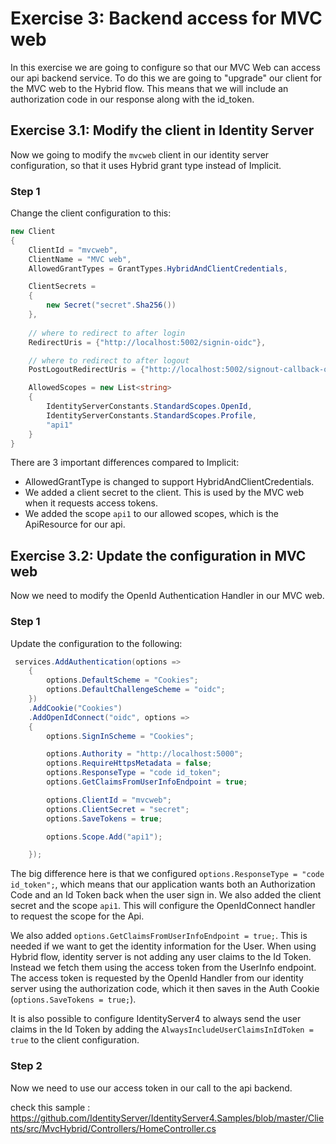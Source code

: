 # Exercise 3: Backend access for MVC web

In this exercise we are going to configure so that our MVC Web can access our api backend service. To do this we are going to "upgrade" our client for the MVC web to the Hybrid flow. This means that we will include an authorization code in our response along with the id_token.

## Exercise 3.1: Modify the client in Identity Server

Now we going to modify the `mvcweb` client in our identity server configuration, so that it uses Hybrid grant type instead of Implicit.

### Step 1

Change the client configuration to this:

```C#
new Client
{
    ClientId = "mvcweb",
    ClientName = "MVC web",
    AllowedGrantTypes = GrantTypes.HybridAndClientCredentials,

    ClientSecrets =
    {
        new Secret("secret".Sha256())
    },
    
    // where to redirect to after login
    RedirectUris = {"http://localhost:5002/signin-oidc"},

    // where to redirect to after logout
    PostLogoutRedirectUris = {"http://localhost:5002/signout-callback-oidc"},

    AllowedScopes = new List<string>
    {
        IdentityServerConstants.StandardScopes.OpenId,
        IdentityServerConstants.StandardScopes.Profile,
        "api1"
    }
}
```

There are 3 important differences compared to Implicit:
* AllowedGrantType is changed to support HybridAndClientCredentials.
* We added a client secret to the client. This is used by the MVC web when it requests access tokens.
* We added the scope `api1` to our allowed scopes, which is the ApiResource for our api. 

## Exercise 3.2: Update the configuration in MVC web

Now we need to modify the OpenId Authentication Handler in our MVC web.

### Step 1

Update the configuration to the following:
```C#
 services.AddAuthentication(options =>
    {
        options.DefaultScheme = "Cookies";
        options.DefaultChallengeScheme = "oidc";
    })
    .AddCookie("Cookies")
    .AddOpenIdConnect("oidc", options =>
    {
        options.SignInScheme = "Cookies";

        options.Authority = "http://localhost:5000";
        options.RequireHttpsMetadata = false;
        options.ResponseType = "code id_token";
        options.GetClaimsFromUserInfoEndpoint = true;

        options.ClientId = "mvcweb";
        options.ClientSecret = "secret";
        options.SaveTokens = true;

        options.Scope.Add("api1");

    });
```

The big difference here is that we configured `options.ResponseType = "code id_token";`, which means that our application wants both an Authorization Code and an Id Token back when the user sign in. We also added the client secret and the scope `api1`. This will configure the OpenIdConnect handler to request the scope for the Api.

We also added `options.GetClaimsFromUserInfoEndpoint = true;`. This is needed if we want to get the identity information for the User. When using Hybrid flow, identity server is not adding any user claims to the Id Token. Instead we fetch them using the access token from the UserInfo endpoint. The access token is requested by the OpenId Handler from our identity server using the authorization code, which it then saves in the Auth Cookie (`options.SaveTokens = true;`).

It is also possible to configure IdentityServer4 to always send the user claims in the Id Token by adding the `AlwaysIncludeUserClaimsInIdToken = true` to the client configuration.

### Step 2

Now we need to use our access token in our call to the api backend. 

check this sample : https://github.com/IdentityServer/IdentityServer4.Samples/blob/master/Clients/src/MvcHybrid/Controllers/HomeController.cs
